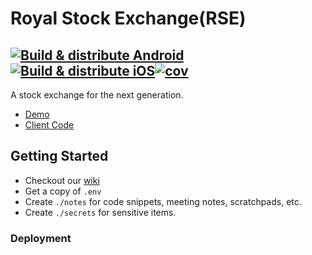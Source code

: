 # Royal Stock Exchange(RSE)

## [![Build & distribute Android](https://github.com/rse-org/client/actions/workflows/build-mobile.yml/badge.svg)](https://github.com/rse-org/client/actions/workflows/build-mobile.yml)[![Build & distribute iOS](https://github.com/rse-org/client/actions/workflows/build-ios.yml/badge.svg)](https://github.com/rse-org/client/actions/workflows/build-ios.yml)[![cov](https://rse-org.github.io/client/badges/coverage.svg)](https://github.com/rse-org/client/actions/workflows/run-tests.yml)

A stock exchange for the next generation.

- [Demo](https://royal-stock-exchange.netlify.app/)
- [Client Code](https://github.com/PrimeTimeTran/f-RSE)

## Getting Started

- Checkout our [wiki](https://github.com/rse-org/client/wiki)
- Get a copy of `.env`
- Create `./notes` for code snippets, meeting notes, scratchpads, etc.
- Create `./secrets` for sensitive items.

### Deployment
